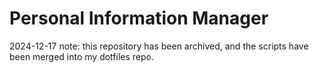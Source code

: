 # Personal Information Manager

2024-12-17 note: this repository has been archived, and the scripts have been merged into my dotfiles repo.

